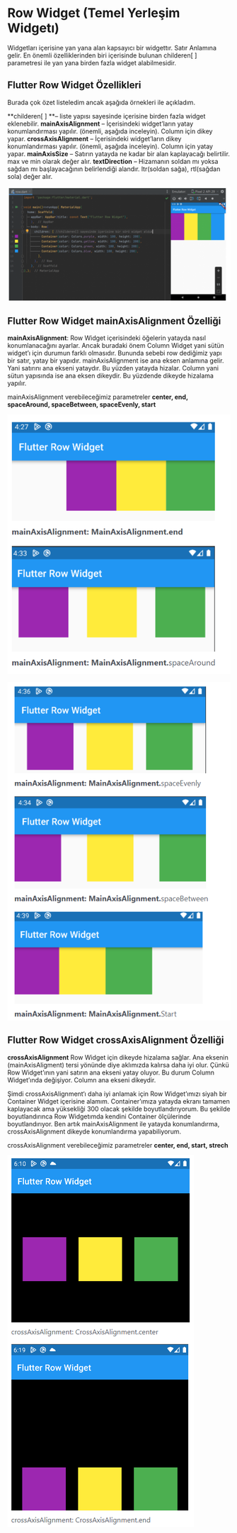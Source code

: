 # Row Widget (Temel Yerleşim Widgetı)

Widgetları içerisine yan yana alan kapsayıcı bir widgettır. Satır Anlamına gelir. En önemli özelliklerinden biri içerisinde bulunan childeren[ ] parametresi ile yan yana birden fazla widget alabilmesidir.

## Flutter Row Widget Özellikleri
Burada çok özet listeledim ancak aşağıda örnekleri ile açıkladım.

**childeren[ ] **– liste yapısı sayesinde içerisine birden fazla widget eklenebilir.
**mainAxisAlignment** – İçerisindeki widget’ların yatay konumlandırması yapılır. (önemli, aşağıda inceleyin). Column için dikey yapar.
**crossAxisAlignment** – İçerisindeki widget’ların dikey konumlandırması yapılır. (önemli, aşağıda inceleyin). Column için yatay yapar.
**mainAxisSize** – Satırın yatayda ne kadar bir alan kaplayacağı belirtilir. max ve min olarak değer alır.
**textDirection** – Hizamanın soldan mı yoksa sağdan mı başlayacağının belirlendiği alandır. ltr(soldan sağa), rtl(sağdan sola) değer alır.

![Screenshot](images/row1.PNG)

## Flutter Row Widget mainAxisAlignment Özelliği
**mainAxisAlignment**: Row Widget içerisindeki öğelerin yatayda nasıl konumlanacağını ayarlar. Ancak buradaki önem Column Widget yani sütün widget’ı için durumun farklı olmasıdır. Bununda sebebi row dediğimiz yapı bir satır, yatay bir yapıdır. mainAxisAlignment ise ana eksen anlamına gelir. Yani satırını ana ekseni yataydır. Bu yüzden yatayda hizalar. Column yani sütun yapısında ise ana eksen dikeydir. Bu yüzdende dikeyde hizalama yapılır.

mainAxisAlignment verebileceğimiz parametreler
**center, end, spaceAround, spaceBetween, spaceEvenly, start**

![Screenshot](images/row2.PNG)

![Screenshot](images/row3.PNG)

## Flutter Row Widget crossAxisAlignment Özelliği
**crossAxisAlignment** Row Widget için dikeyde hizalama sağlar. Ana eksenin (mainAxisAligment) tersi yönünde diye aklımızda kalırsa daha iyi olur. Çünkü Row Widget’ının yani satırın ana ekseni yatay oluyor. Bu durum Column Widget’ında değişiyor. Column ana ekseni dikeydir.

Şimdi crossAxisAlignment‘ı daha iyi anlamak için Row Widget’ımızı siyah bir Container Widget içerisine alamım. Container’ımıza yatayda ekranı tamamen kaplayacak ama yüksekliği 300 olacak şekilde boyutlandırıyorum. Bu şekilde boyutlandırınca Row Widgetımda kendini Container ölçülerinde boyutlandırıyor. Ben artık mainAxisAlignment ile yatayda konumlandırma, crossAxisAlignment dikeyde konumlandırma yapabiliyorum.

crossAxisAlignment verebileceğimiz parametreler
**center, end, start, strech**

![Screenshot](images/row4.PNG)
